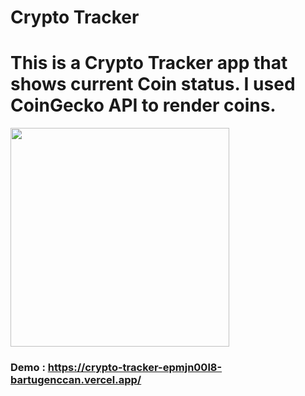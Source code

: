 # Crypto Tracker

<h1>
        This is a Crypto Tracker app that shows current Coin status. I used
        CoinGecko API to render coins.
      </h1>
      <img width="350" src="./public/images/Coin.PNG alt="Coin" />
      <h3>
        Demo :
        <a href="https://crypto-tracker-epmjn00l8-bartugenccan.vercel.app/">
          https://crypto-tracker-epmjn00l8-bartugenccan.vercel.app/
        </a>
      </h3>

